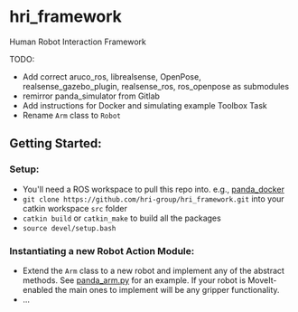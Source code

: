 # hri_framework
Human Robot Interaction Framework

TODO:
- Add correct aruco_ros, librealsense, OpenPose, realsense_gazebo_plugin, realsense_ros, ros_openpose as submodules
- remirror panda_simulator from Gitlab
- Add instructions for Docker and simulating example Toolbox Task
- Rename `Arm` class to `Robot`

## Getting Started:

### Setup:
- You'll need a ROS workspace to pull this repo into. e.g., [panda_docker](https://github.com/hri-group/panda_docker.git)
- `git clone https://github.com/hri-group/hri_framework.git` into your catkin workspace `src` folder
- `catkin build` or `catkin_make` to build all the packages
- `source devel/setup.bash`

### Instantiating a new Robot Action Module:
- Extend the `Arm` class to a new robot and implement any of the abstract methods. See [panda_arm.py](https://github.com/hri-group/hri_framework/blob/master/hrca_action/src/hrca_action/panda_arm.py) for an example. If your robot is MoveIt-enabled the main ones to implement will be any gripper functionality.
- ...
